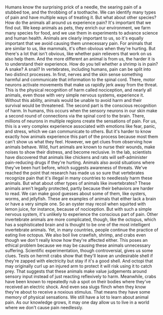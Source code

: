 
Humans know the surprising prick
of a needle,
the searing pain of a stubbed toe,
and the throbbing of a toothache.
We can identify many types of pain
and have multiple ways of treating it.
But what about other species?
How do the animals all around us
experience pain?
It&#39;s important that we find out.
We keep animals as pets,
they enrich our environment,
we farm many species for food,
and we use them in experiments
to advance science and human health.
Animals are clearly important to us,
so it&#39;s equally important that we avoid
causing them unnecessary pain.
For animals that are similar to us,
like mammals,
it&#39;s often obvious when they&#39;re hurting.
But there&#39;s a lot that isn&#39;t obvious,
like whether pain relievers that work
on us also help them.
And the more different 
an animal is from us,
the harder it is to understand 
their experience.
How do you tell whether 
a shrimp is in pain?
A snake?
A snail?
In vertebrates, including humans,
pain can be split 
into two distinct processes.
In first, nerves and the skin sense
something harmful
and communicate that information
to the spinal cord.
There, motor neurons activate movements
that make us rapidly 
jerk away from the threat.
This is the physical recognition of harm
called nociception,
and nearly all animals,
even those with very simple 
nervous systems,
experience it.
Without this ability, animals would be
unable to avoid harm
and their survival would be threatened.
The second part is the conscious
recognition of harm.
In humans, this occurs when the sensory
neurons in our skin
make a second round of connections
via the spinal cord to the brain.
There, millions of neurons in multiple
regions create the sensations of pain.
For us, this is a very complex experience
associated with emotions like fear,
panic,
and stress,
which we can communicate to others.
But it&#39;s harder to know exactly
how animals experience
this part of the process
because most them can&#39;t show us
what they feel.
However, we get clues from observing
how animals behave.
Wild, hurt animals are known
to nurse their wounds,
make noises to show their distress,
and become reclusive.
In the lab, scientists have discovered
that animals like chickens and rats
will self-administer pain-reducing
drugs if they&#39;re hurting.
Animals also avoid situations where
they&#39;ve been hurt before,
which suggests awareness of threats.
We&#39;ve reached the point that research
has made us so sure
that vertebrates recognize pain
that it&#39;s illegal in many countries
to needlessly harm these animals.
But what about other types of animals
like invertebrates?
These animals aren&#39;t legally protected,
partly because their behaviors
are harder to read.
We can make good guesses
about some of them,
like oysters,
worms,
and jellyfish.
These are examples of animals
that either lack a brain
or have a very simple one.
So an oyster may recoil when squirted
with lemon juice, for instance,
because of nociception.
But with such a simple nervous system,
it&#39;s unlikely to experience 
the conscious part of pain.
Other invertebrate animals 
are more complicated, though,
like the octopus,
which has a sophisticated brain
and is thought to be one of the most 
intelligent invertebrate animals.
Yet, in many countries, people continue
the practice of eating live octopus.
We also boil live crawfish, shrimp, 
and crabs
even though we don&#39;t really know
how they&#39;re affected either.
This poses an ethical problem
because we may be causing these animals
unnecessary suffering.
Scientific experimentation,
though controversial, gives us some clues.
Tests on hermit crabs show that they&#39;ll
leave an undesirable shell
if they&#39;re zapped with electricity
but stay if it&#39;s a good shell.
And octopi that may originally curl up
an injured arm to protect it
will risk using it to catch prey.
That suggests that these animals make
value judgements around sensory input
instead of just reacting 
reflexively to harm.
Meanwhile, crabs have been known
to repeatedly rub a spot on their bodies
where they&#39;ve received an electric shock.
And even sea slugs flinch
when they know they&#39;re about 
to receive a noxious stimulus.
That means they have some memory
of physical sensations.
We still have a lot to learn about
animal pain.
As our knowledge grows,
it may one day allow us to live in a world
where we don&#39;t cause pain needlessly.
